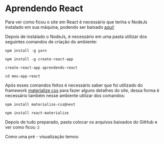 # Aprendendo React

Para ver como ficou o site em React é necessário que tenha o NodeJs instalado em sua máquina, podendo ser baixado [aqui!](https://nodejs.org/pt-br/download/)

Depois de instalado o NodeJs, é necessário em uma pasta utilizar dos seguintes comandos de criação do ambiente:

`npm install -g yarn`

`npm install -g create-react-app`

`create-react-app aprendendo-react`

`cd meu-app-react`



Após esses comandos feitos é necessário saber que foi utilizado do framework [materialize css](https://materializecss.com/about.html) para fazer alguns detalhes do site, dessa forma é necessário também nesse ambiente utilizar dos comandos:

`npm install materialize-css@next`

`npm install react-materialize`



Depois de tudo preparado, pasta colocar os arquivos baixados do GitHub e ver como ficou :)

Como uma pré - visualização temos:

